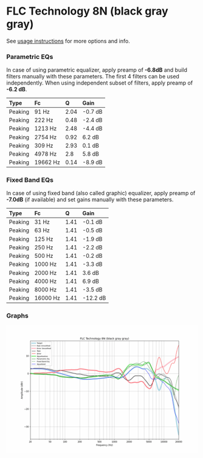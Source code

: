 # FLC Technology 8N (black gray gray)
See [usage instructions](https://github.com/jaakkopasanen/AutoEq#usage) for more options and info.

### Parametric EQs
In case of using parametric equalizer, apply preamp of **-6.8dB** and build filters manually
with these parameters. The first 4 filters can be used independently.
When using independent subset of filters, apply preamp of **-6.2 dB**.

| Type    | Fc       |    Q | Gain    |
|:--------|:---------|:-----|:--------|
| Peaking | 91 Hz    | 2.04 | -0.7 dB |
| Peaking | 222 Hz   | 0.48 | -2.4 dB |
| Peaking | 1213 Hz  | 2.48 | -4.4 dB |
| Peaking | 2754 Hz  | 0.92 | 6.2 dB  |
| Peaking | 309 Hz   | 2.93 | 0.1 dB  |
| Peaking | 4978 Hz  | 2.8  | 5.8 dB  |
| Peaking | 19662 Hz | 0.14 | -8.9 dB |

### Fixed Band EQs
In case of using fixed band (also called graphic) equalizer, apply preamp of **-7.0dB**
(if available) and set gains manually with these parameters.

| Type    | Fc       |    Q | Gain     |
|:--------|:---------|:-----|:---------|
| Peaking | 31 Hz    | 1.41 | -0.1 dB  |
| Peaking | 63 Hz    | 1.41 | -0.5 dB  |
| Peaking | 125 Hz   | 1.41 | -1.9 dB  |
| Peaking | 250 Hz   | 1.41 | -2.2 dB  |
| Peaking | 500 Hz   | 1.41 | -0.2 dB  |
| Peaking | 1000 Hz  | 1.41 | -3.3 dB  |
| Peaking | 2000 Hz  | 1.41 | 3.6 dB   |
| Peaking | 4000 Hz  | 1.41 | 6.9 dB   |
| Peaking | 8000 Hz  | 1.41 | -3.5 dB  |
| Peaking | 16000 Hz | 1.41 | -12.2 dB |

### Graphs
![](./FLC%20Technology%208N%20(black%20gray%20gray).png)
